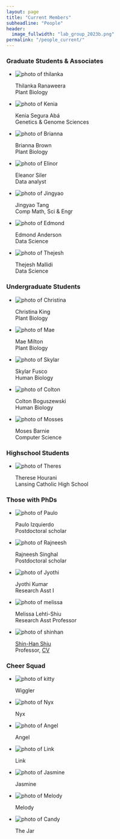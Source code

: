 ```yaml
---
layout: page
title: "Current Members"
subheadline: "People"
header:
  image_fullwidth: "lab_group_2023b.png"
permalink: "/people_current/"
---
```


<head>
  <base href="https://ShiuLab.github.io/images/people/">
</head>

<H3>Graduate Students & Associates</H3>
<ul class="small-block-grid-2 medium-block-grid-3 large-block-grid-4">
  <li><img src="thilanka.jpg" alt='photo of thilanka'><p>Thilanka Ranaweera<br>Plant Biology</p></li>
  <li><img src="Kenya.png" alt='photo of Kenia'><p> Kenia Segura Abá<br>Genetics & Genome Sciences</p></li>
  <li><img src="Briyana.jpg" alt='photo of Brianna'><p>Brianna Brown<br>Plant Biology</p></li>
  <li><img src="Elinor.jpg" alt='photo of Elinor'><p>Eleanor Siler<br>Data analyst</p></li>
  <li><img src="Jingyao.jpg" alt='photo of Jingyao'><p>Jingyao Tang<br>Comp Math, Sci & Engr</p></li>
  <li><img src="Edmund.jpg" alt='photo of Edmond'><p>Edmond Anderson<br>Data Science</p></li>
  <li><img src="Thejesh.jpg" alt='photo of Thejesh'><p>Thejesh Mallidi<br>Data Science</p></li>
</ul>

<H3>Undergraduate Students</H3>
<ul class="small-block-grid-2 medium-block-grid-3 large-block-grid-4">
  <li><img src="Christina.jpg" alt='photo of Christina'><p>Christina King<br>Plant Biology</p></li>
  <li><img src="Anonimus.jpg" alt='photo of Mae'><p>Mae Milton<br>Plant Biology</p></li>
  <li><img src="Skylar.jpg" alt='photo of Skylar'><p>Skylar Fusco<br>Human Biology</p></li>
  <li><img src="Colton.png" alt='photo of Colton'><p>Colton Boguszewski<br>Human Biology</p></li>
  <li><img src="Mosses.jpg" alt='photo of Mosses'><p>Moses Barnie<br>Computer Science</p></li>
</ul>

<H3>Highschool Students</H3>
<ul class="small-block-grid-2 medium-block-grid-3 large-block-grid-4">
  <li><img src="Theres.jpg" alt='photo of Theres'><p>Therese Hourani<br>Lansing Catholic High School</p></li>
 </ul>

<H3>Those with PhDs</H3>
<html>
<body>
<ul class="small-block-grid-2 medium-block-grid-3 large-block-grid-4">
  <li><img src="Paulo.jpg" alt='photo of Paulo'><p>Paulo Izquierdo<br>Postdoctoral scholar</p></li>
  <li><img src="Rajneesh.jpg" alt='photo of Rajneesh'><p>Rajneesh Singhal<br>Postdoctoral scholar</p></li>
  <li><img src="jyothi.jpg" alt='photo of Jyothi'><p>Jyothi Kumar<br>Research Asst I</p></li>
  <li><img src="melissa.jpg" alt='photo of melissa'><p>Melissa Lehti-Shiu<br>Research Asst Professor</p></li>
  <li><img src="shinhan.png" alt='photo of shinhan'><p><a href="https://directory.natsci.msu.edu/Directory/Profiles/Person/101073">Shin-Han Shiu</a><br>Professor, <a href="https://shiulab.github.io/files/cv/cv_shiu.pdf">CV</a></p></li>
</ul>

<H3>Cheer Squad</H3>
<ul class="small-block-grid-2 medium-block-grid-3 large-block-grid-4">
  <li><img src="Kitty.png" alt='photo of kitty'><p>Wiggler</p></li>
  <li><img src="Nyx.jpg" alt='photo of Nyx'><p>Nyx</p></li>
  <li><img src="Angel.jpg" alt='photo of Angel'><p>Angel</p></li>
  <li><img src="Link.jpg" alt='photo of Link'><p>Link</p></li>
  <li><img src="Jasmine.jpg" alt='photo of Jasmine'><p>Jasmine</p></li>
  <li><img src="Melody.jpg" alt='photo of Melody'><p>Melody</p></li>
  <li><img src="Candy.png" alt='photo of Candy'><p>The Jar</p></li>
</ul>
</body>
</html>
